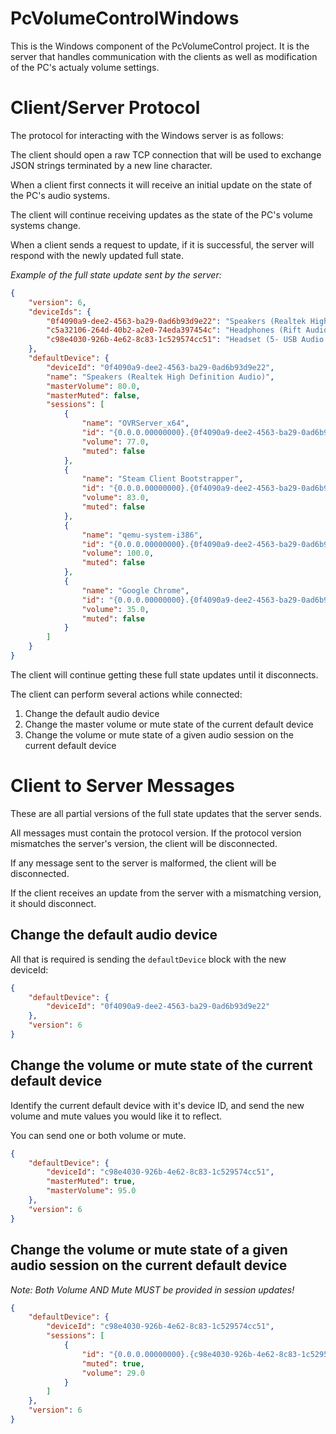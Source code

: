 # PcVolumeControlWindows
This is the Windows component of the PcVolumeControl project. It is the server that handles communication with the clients as well as modification of the PC's actualy volume settings.

# Client/Server Protocol
The protocol for interacting with the Windows server is as follows:

The client should open a raw TCP connection that will be used to exchange JSON strings terminated by a new line character.

When a client first connects it will receive an initial update on the state of the PC's audio systems.

The client will continue receiving updates as the state of the PC's volume systems change.

When a client sends a request to update, if it is successful, the server will respond with the newly updated full state.

_Example of the full state update sent by the server:_
```json
{
    "version": 6,
    "deviceIds": {
        "0f4090a9-dee2-4563-ba29-0ad6b93d9e22": "Speakers (Realtek High Definition Audio)",
        "c5a32106-264d-40b2-a2e0-74eda397454c": "Headphones (Rift Audio)",
        "c98e4030-926b-4e62-8c83-1c529574cc51": "Headset (5- USB Audio Device)"
    },
    "defaultDevice": {
        "deviceId": "0f4090a9-dee2-4563-ba29-0ad6b93d9e22",
        "name": "Speakers (Realtek High Definition Audio)",
        "masterVolume": 80.0,
        "masterMuted": false,
        "sessions": [
            {
                "name": "OVRServer_x64",
                "id": "{0.0.0.00000000}.{0f4090a9-dee2-4563-ba29-0ad6b93d9e22}|\\Device\\HarddiskVolume2\\Program Files\\Oculus\\Support\\oculus-runtime\\OVRServer_x64.exe%b{00000000-0000-0000-0000-000000000000}",
                "volume": 77.0,
                "muted": false
            },
            {
                "name": "Steam Client Bootstrapper",
                "id": "{0.0.0.00000000}.{0f4090a9-dee2-4563-ba29-0ad6b93d9e22}|\\Device\\HarddiskVolume2\\Program Files (x86)\\Steam\\Steam.exe%b{00000000-0000-0000-0000-000000000000}",
                "volume": 83.0,
                "muted": false
            },
            {
                "name": "qemu-system-i386",
                "id": "{0.0.0.00000000}.{0f4090a9-dee2-4563-ba29-0ad6b93d9e22}|\\Device\\HarddiskVolume2\\Users\\adamw\\AppData\\Local\\Android\\sdk\\emulator\\qemu\\windows-x86_64\\qemu-system-i386.exe%b{00000000-0000-0000-0000-000000000000}",
                "volume": 100.0,
                "muted": false
            },
            {
                "name": "Google Chrome",
                "id": "{0.0.0.00000000}.{0f4090a9-dee2-4563-ba29-0ad6b93d9e22}|\\Device\\HarddiskVolume2\\Program Files (x86)\\Google\\Chrome\\Application\\chrome.exe%b{00000000-0000-0000-0000-000000000000}",
                "volume": 35.0,
                "muted": false
            }
        ]
    }
}
```

The client will continue getting these full state updates until it disconnects.

The client can perform several actions while connected:
1. Change the default audio device
1. Change the master volume or mute state of the current default device
1. Change the volume or mute state of a given audio session on the current default device

# Client to Server Messages
These are all partial versions of the full state updates that the server sends.

All messages must contain the protocol version. If the protocol version mismatches the server's version, the client will be disconnected.

If any message sent to the server is malformed, the client will be disconnected.

If the client receives an update from the server with a mismatching version, it should disconnect.

## Change the default audio device
All that is required is sending the `defaultDevice` block with the new deviceId:
```json
{
    "defaultDevice": {
        "deviceId": "0f4090a9-dee2-4563-ba29-0ad6b93d9e22"
    },
    "version": 6
}
```

## Change the volume or mute state of the current default device
Identify the current default device with it's device ID, and send the new volume and mute values you would like it to reflect.

You can send one or both volume or mute.
```json
{
    "defaultDevice": {
        "deviceId": "c98e4030-926b-4e62-8c83-1c529574cc51",
        "masterMuted": true,
        "masterVolume": 95.0
    },
    "version": 6
}
```

## Change the volume or mute state of a given audio session on the current default device
_Note: Both Volume AND Mute MUST be provided in session updates!_
```json
{
    "defaultDevice": {
        "deviceId": "c98e4030-926b-4e62-8c83-1c529574cc51",
        "sessions": [
            {
                "id": "{0.0.0.00000000}.{c98e4030-926b-4e62-8c83-1c529574cc51}|\\Device\\HarddiskVolume2\\Program Files (x86)\\Google\\Chrome\\Application\\chrome.exe%b{00000000-0000-0000-0000-000000000000}",
                "muted": true,
                "volume": 29.0
            }
        ]
    },
    "version": 6
}
```
